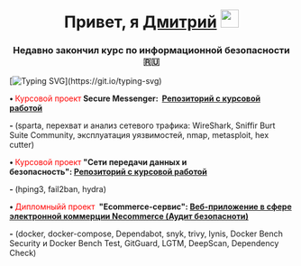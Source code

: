 <h1 align="center">Привет, я <a href="https://taplink.cc/securitydmitry" target="_blank" rel="noopener">Дмитрий</a> <img src="https://github.com/blackcater/blackcater/raw/main/images/Hi.gif" height="32" /></h1>
<h3 align="center">Недавно закончил курс по информационной безопасности 🇷🇺</h3>

[![Typing SVG](https://readme-typing-svg.herokuapp.com?color=%20c73c&lines=Мои+навыки:)](https://git.io/typing-svg)
<p><strong>&bull; </strong><span style="color: #ff0000;">Курсовой проект</span><strong> Secure Messenger:&nbsp;&nbsp;<a href="https://github.com/TITAN5000/sib-secure-kontur-diploma" target="_blank" rel="noopener">Репозиторий с курсовой работой</a></strong></p>
<p><strong>- </strong>(sparta, перехват и анализ сетевого трафика: WireShark,&nbsp;Sniffir Burt Suite Community, эксплуатация уязвимостей,&nbsp;nmap, metasploit, hex cutter)&nbsp;</p>
<p><strong>&bull;&nbsp;</strong><span style="color: #ff0000;">Курсовой проект</span><strong>&nbsp;"Сети передачи данных и безопасность":&nbsp;<a href="https://github.com/TITAN5000/pcs-ibnet-diplom" target="_blank" rel="noopener">Репозиторий с курсовой работой</a></strong></p>
<p><strong>- </strong>(hping3, fail2ban, hydra)</p>
<p><strong>&bull;&nbsp;</strong><span style="color: #ff0000;">Дипломныйй проект</span>&nbsp;<strong> "Ecommerce-сервис":&nbsp;<a href="https://github.com/TITAN5000/Netology-cp-sib" target="_blank" rel="noopener">Веб-приложение в сфере электронной коммерции Necommerce (Аудит безопасноти)</a></strong></p>
<p><strong>-</strong> (docker, docker-compose,&nbsp;Dependabot, snyk, trivy, lynis,&nbsp;Docker Bench Security и Docker Bench Test, GitGuard, LGTM, DeepScan,&nbsp;Dependency Check)</p>
